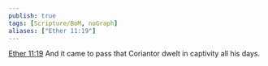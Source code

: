 ```yaml
---
publish: true
tags: [Scripture/BoM, noGraph]
aliases: ["Ether 11:19"]
---
```

[Ether 11:19](https://churchofjesuschrist.org/study/scriptures/bofm/ether/11?lang=eng&id=p19#p19) And it came to pass that Coriantor dwelt in captivity all his days.
